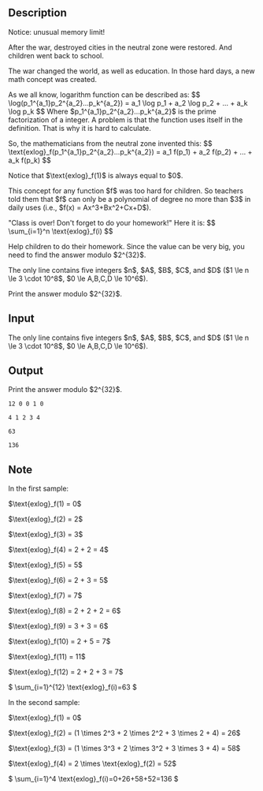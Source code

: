 ## Description

<div><p><span class="tex-font-style-bf">Notice: unusual memory limit!</span></p><p>After the war, destroyed cities in the neutral zone were restored. And children went back to school.</p><p>The war changed the world, as well as education. In those hard days, a new math concept was created.</p><p>As we all know, logarithm function can be described as: $$ \log(p_1^{a_1}p_2^{a_2}...p_k^{a_2}) = a_1 \log p_1 + a_2 \log p_2 + ... + a_k \log p_k $$ Where $p_1^{a_1}p_2^{a_2}...p_k^{a_2}$ is the prime factorization of a integer. A problem is that the function uses itself in the definition. That is why it is hard to calculate.</p><p>So, the mathematicians from the neutral zone invented this: $$ \text{exlog}_f(p_1^{a_1}p_2^{a_2}...p_k^{a_2}) = a_1 f(p_1) + a_2 f(p_2) + ... + a_k f(p_k) $$</p><p>Notice that $\text{exlog}_f(1)$ is always equal to $0$.</p><p>This concept for any function $f$ was too hard for children. So teachers told them that $f$ can only be a polynomial of degree no more than $3$ in daily uses (i.e., $f(x) = Ax^3+Bx^2+Cx+D$).</p><p>"Class is over! Don't forget to do your homework!" Here it is: $$ \sum_{i=1}^n \text{exlog}_f(i) $$</p><p>Help children to do their homework. Since the value can be very big, you need to find the answer modulo $2^{32}$.</p></div><div class="input-specification"><p>The only line contains five integers $n$, $A$, $B$, $C$, and $D$ ($1 \le n \le 3 \cdot 10^8$, $0 \le A,B,C,D \le 10^6$).</p></div><div class="output-specification"><p>Print the answer modulo $2^{32}$.</p></div>

## Input

<p>The only line contains five integers $n$, $A$, $B$, $C$, and $D$ ($1 \le n \le 3 \cdot 10^8$, $0 \le A,B,C,D \le 10^6$).</p>

## Output

<p>Print the answer modulo $2^{32}$.</p>





```input1
12 0 0 1 0

```




```input2
4 1 2 3 4

```




```output1
63

```




```output2
136

```



## Note

<p>In the first sample:</p><p>$\text{exlog}_f(1) = 0$</p><p>$\text{exlog}_f(2) = 2$</p><p>$\text{exlog}_f(3) = 3$</p><p>$\text{exlog}_f(4) = 2 + 2 = 4$</p><p>$\text{exlog}_f(5) = 5$</p><p>$\text{exlog}_f(6) = 2 + 3 = 5$</p><p>$\text{exlog}_f(7) = 7$</p><p>$\text{exlog}_f(8) = 2 + 2 + 2 = 6$</p><p>$\text{exlog}_f(9) = 3 + 3 = 6$</p><p>$\text{exlog}_f(10) = 2 + 5 = 7$</p><p>$\text{exlog}_f(11) = 11$</p><p>$\text{exlog}_f(12) = 2 + 2 + 3 = 7$</p><p>$ \sum_{i=1}^{12} \text{exlog}_f(i)=63 $</p><p>In the second sample:</p><p>$\text{exlog}_f(1) = 0$</p><p>$\text{exlog}_f(2) = (1 \times 2^3 + 2 \times 2^2 + 3 \times 2 + 4) = 26$</p><p>$\text{exlog}_f(3) = (1 \times 3^3 + 2 \times 3^2 + 3 \times 3 + 4) = 58$</p><p>$\text{exlog}_f(4) = 2 \times \text{exlog}_f(2) = 52$</p><p>$ \sum_{i=1}^4 \text{exlog}_f(i)=0+26+58+52=136 $</p>
